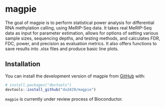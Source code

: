 
# magpie

<!-- badges: start -->
<!-- badges: end -->

The goal of magpie is to perform statistical power analysis for differential RNA methylation calling, using MeRIP-Seq data. It takes real MeRIP-Seq data as input for parameter estimation, allows for options of setting various sample sizes, sequencing depths, and testing methods, and calculates FDR, FDC, power, and precision as evaluation metrics. It also offers functions to save results into .xlsx files and produce basic line plots.

## Installation

You can install the development version of magpie from [GitHub](https://github.com/) with:

``` r
# install.packages("devtools")
devtools::install_github("dxd429/magpie")
```

``magpie`` is currently under review process of Bioconductor.

